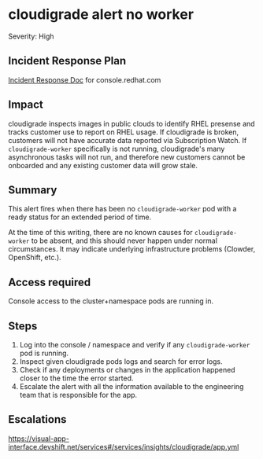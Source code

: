 # cloudigrade alert no worker

Severity: High

## Incident Response Plan

[Incident Response Doc](https://docs.google.com/document/d/1AyEQnL4B11w7zXwum8Boty2IipMIxoFw1ri1UZB6xJE) for console.redhat.com

## Impact

cloudigrade inspects images in public clouds to identify RHEL presense and tracks customer use to report on RHEL usage. If cloudigrade is broken, customers will not have accurate data reported via Subscription Watch. If `cloudigrade-worker` specifically is not running, cloudigrade's many asynchronous tasks will not run, and therefore new customers cannot be onboarded and any existing customer data will grow stale.

## Summary

This alert fires when there has been no `cloudigrade-worker` pod with a ready status for an extended period of time.

At the time of this writing, there are no known causes for `cloudigrade-worker` to be absent, and this should never happen under normal circumstances. It may indicate underlying infrastructure problems (Clowder, OpenShift, etc.).

## Access required

Console access to the cluster+namespace pods are running in.

## Steps

1. Log into the console / namespace and verify if any `cloudigrade-worker` pod is running.
2. Inspect given cloudigrade pods logs and search for error logs.
3. Check if any deployments or changes in the application happened closer to the time the error started.
4. Escalate the alert with all the information available to the engineering team that is responsible for the app.

## Escalations

https://visual-app-interface.devshift.net/services#/services/insights/cloudigrade/app.yml

